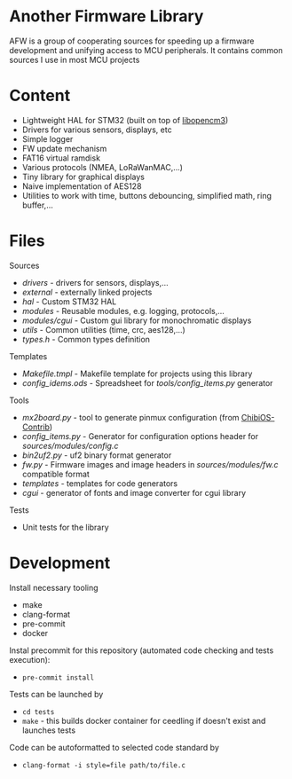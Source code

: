 # Another Firmware Library

AFW is a group of cooperating sources for speeding up a firmware development
and unifying access to MCU peripherals. It contains common sources I use in
most MCU projects

# Content
 * Lightweight HAL for STM32 (built on top of [libopencm3](libopencm3.org))
 * Drivers for various sensors, displays, etc
 * Simple logger
 * FW update mechanism
 * FAT16 virtual ramdisk
 * Various protocols (NMEA, LoRaWanMAC,...)
 * Tiny library for graphical displays
 * Naive implementation of AES128
 * Utilities to work with time, buttons debouncing, simplified math, ring buffer,...

# Files
Sources
 * *drivers* - drivers for sensors, displays,...
 * *external* - externally linked projects
 * *hal* - Custom STM32 HAL
 * *modules* - Reusable modules, e.g. logging, protocols,...
 * *modules/cgui* - Custom gui library for monochromatic displays
 * *utils* - Common utilities (time, crc, aes128,...)
 * *types.h* - Common types definition

Templates
 * *Makefile.tmpl* - Makefile template for projects using this library
 * *config_idems.ods* - Spreadsheet for *tools/config_items.py* generator

Tools
 * *mx2board.py* - tool to generate pinmux configuration (from [ChibiOS-Contrib](https://github.com/ChibiOS/ChibiOS-Contrib/))
 * *config_items.py* - Generator for configuration options header for *sources/modules/config.c*
 * *bin2uf2.py* - uf2 binary format generator
 * *fw.py* - Firmware images and image headers in *sources/modules/fw.c* compatible format
 * *templates* - templates for code generators
 * *cgui* - generator of fonts and image converter for cgui library

Tests
 * Unit tests for the library

# Development

Install necessary tooling
 * make
 * clang-format
 * pre-commit
 * docker

Instal precommit for this repository (automated code checking and tests execution):
 * `pre-commit install`

Tests can be launched by
 * `cd tests`
 * `make` - this builds docker container for ceedling if doesn't exist and launches tests

Code can be autoformatted to selected code standard by
 * `clang-format -i style=file path/to/file.c`

